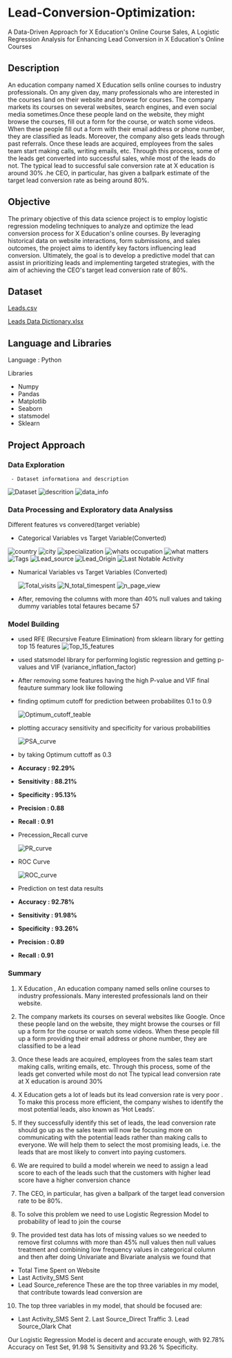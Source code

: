 # Lead-Conversion-Optimization:
 A Data-Driven Approach for X Education's Online Course Sales,  A Logistic Regression Analysis for Enhancing Lead Conversion in X Education's Online Courses

 ## Description

An education company named X Education sells online courses to industry professionals. On any given day, many professionals who are interested in the courses land on their website and browse for courses. The company markets its courses on several websites, search engines, and even social media sometimes.Once these people land on the website, they might browse the courses, fill out a form for the course, or watch some videos. When these people fill out a form with their email address or phone number, they are classified as leads. Moreover, the company also gets leads through past referrals. Once these leads are acquired, employees from the sales team start making calls, writing emails, etc. Through this process, some of the leads get converted into successful sales, while most of the leads do not. The typical lead to successful sale conversion rate at X education is around 30% .he CEO, in particular, has given a ballpark estimate of the target lead conversion rate as being around 80%.

## Objective

The primary objective of this data science project is to employ logistic regression modeling techniques to analyze and optimize the lead conversion process for X Education's online courses. By leveraging historical data on website interactions, form submissions, and sales outcomes, the project aims to identify key factors influencing lead conversion. Ultimately, the goal is to develop a predictive model that can assist in prioritizing leads and implementing targeted strategies, with the aim of achieving the CEO's target lead conversion rate of 80%.


## Dataset
[Leads.csv](https://github.com/SaurabhJaurat7030/Lead-Conversion-Optimization/files/13882886/Leads.csv)

[Leads Data Dictionary.xlsx](https://github.com/SaurabhJaurat7030/Lead-Conversion-Optimization/files/13882885/Leads.Data.Dictionary.xlsx)

## Language and Libraries
Language : Python

Libraries
- Numpy
- Pandas
- Matplotlib
- Seaborn
- statsmodel
- Sklearn

## Project Approach

### **Data Exploration**
     - Dataset informationa and description
![Dataset](https://github.com/SaurabhJaurat7030/Lead-Conversion-Optimization/assets/154229876/72bb613c-959f-4fc7-82b7-038827c4340a)
![descrition](https://github.com/SaurabhJaurat7030/Lead-Conversion-Optimization/assets/154229876/5494c387-2b04-422b-9fc8-795b9b10e4b8)
![data_info](https://github.com/SaurabhJaurat7030/Lead-Conversion-Optimization/assets/154229876/06836f2e-7128-434b-83de-92dc469cf9dd)
### **Data Processing and Exploratory data Analysiss**
Different features vs convered(target veriable)
- Categorical Variables vs Target Variable(Converted)
  
![country](https://github.com/SaurabhJaurat7030/Lead-Conversion-Optimization/assets/154229876/0f21598d-fa78-4c25-b965-a10927bfe3bd)
![city](https://github.com/SaurabhJaurat7030/Lead-Conversion-Optimization/assets/154229876/f1abb9c0-b86b-4c75-91fa-7ebe90519fd2)
![specialization](https://github.com/SaurabhJaurat7030/Lead-Conversion-Optimization/assets/154229876/9cf7a4f6-7573-4c0d-829f-045e5e23ece1)
![whats occupation](https://github.com/SaurabhJaurat7030/Lead-Conversion-Optimization/assets/154229876/893f8ef7-bfea-447c-9021-fa17fc5ac804)
![what matters](https://github.com/SaurabhJaurat7030/Lead-Conversion-Optimization/assets/154229876/58be90b9-382f-48bb-a107-ac2a05d8188d)
![Tags](https://github.com/SaurabhJaurat7030/Lead-Conversion-Optimization/assets/154229876/020ba48c-e0ec-4169-9f98-bfabf65dbe2e)
![Lead_source](https://github.com/SaurabhJaurat7030/Lead-Conversion-Optimization/assets/154229876/af9ae317-2c94-4b2e-af27-d1c85a5ec4ef)
![Lead_Origin](https://github.com/SaurabhJaurat7030/Lead-Conversion-Optimization/assets/154229876/d461cd09-9222-46f3-8758-28a322be1630)
![Last Notable Activity](https://github.com/SaurabhJaurat7030/Lead-Conversion-Optimization/assets/154229876/a7352bd8-7f25-4a5d-a053-b0ca16c9db5e)

- Numarical Variables vs Target Variables (Converted)
  
  ![Total_visits](https://github.com/SaurabhJaurat7030/Lead-Conversion-Optimization/assets/154229876/fa9902ec-6f2a-4b71-9d73-ac1009d92057)
![N_total_timespent](https://github.com/SaurabhJaurat7030/Lead-Conversion-Optimization/assets/154229876/a49482f9-58cf-4c98-b2f9-5662f731b6d4)
![n_page_view](https://github.com/SaurabhJaurat7030/Lead-Conversion-Optimization/assets/154229876/cf5274cb-dde0-4f7a-a710-8b842e1186d7)

- After, removing the columns with more than 40% null values and taking dummy variables total fetaures became 57 

### **Model Building**

- used RFE (Recursive Feature Elimination) from sklearn library for getting top 15 features
  ![Top_15_features](https://github.com/SaurabhJaurat7030/Lead-Conversion-Optimization/assets/154229876/df7b5347-fbca-440e-b17f-8b1449596c5a)
- used statsmodel library for performing logistic regression and getting p-values and VIF (variance_inflation_factor)
- After removing some features having the high P-value and VIF final feauture summary look like following
- finding optimum cutoff for prediction between probabilites 0.1 to 0.9
  
  ![Optimum_cutoff_teable](https://github.com/SaurabhJaurat7030/Lead-Conversion-Optimization/assets/154229876/4d6e64fd-818a-4b4f-a950-9507f4e243e9)
- plotting accuracy sensitivity and specificity for various probabilities
  
  ![PSA_curve](https://github.com/SaurabhJaurat7030/Lead-Conversion-Optimization/assets/154229876/813684d8-aa08-4c6e-afa2-9c487d5ab81a)
- by taking Optimum cuttoff as 0.3
- **Accuracy : 92.29%**
- **Sensitivity : 88.21%**
- **Specificity : 95.13%**
- **Precision : 0.88**
- **Recall : 0.91**
- Precession_Recall curve
  
  ![PR_curve](https://github.com/SaurabhJaurat7030/Lead-Conversion-Optimization/assets/154229876/e4bac278-1a9f-4a5e-882b-14e2a752230a)
- ROC Curve
  
  ![ROC_curve](https://github.com/SaurabhJaurat7030/Lead-Conversion-Optimization/assets/154229876/53c059b7-a181-4bde-91ae-c5e6b90dde7a)
- Prediction on test data results
  
- **Accuracy : 92.78%**
- **Sensitivity : 91.98%**
- **Specificity : 93.26%**
- **Precision : 0.89**
- **Recall : 0.91**

### **Summary**

1. X Education , An education company named sells online courses to industry professionals. Many interested professionals land on their website.

2. The company markets its courses on several websites like Google. Once these people land on the website, they might browse the courses or fill up a form for the course or watch some videos. When these people fill up a form providing their email address or phone number, they are classified to be a lead

3. Once these leads are acquired, employees from the sales team start making calls, writing emails, etc. Through this process, some of the leads get converted while most do not
The typical lead conversion rate at X education is around 30%

4. X Education gets a lot of leads but its lead conversion rate is very poor . To make this process more efficient, the company wishes to identify the most potential leads, also known as ‘Hot Leads’.

5. If they successfully identify this set of leads, the lead conversion rate should go up as the sales team will now be focusing more on communicating with the potential leads rather than making calls to everyone. We will help them to select the most promising leads, i.e. the leads that are most likely to convert into paying customers.

6. We are required to build a model wherein we need to assign a lead score to each of the leads such that the customers with higher lead score have a higher conversion chance

7. The CEO, in particular, has given a ballpark of the target lead conversion rate to be 80%.

8. To solve this problem we need to use Logistic Regression Model to probability of lead to join the course

9. The provided test data has lots of missing values so we needed to remove first columns with more than 45% null values then null values treatment and combining low frequency values in categorical column and then after doing Univariate and Bivariate analysis we found that
- Total Time Spent on Website
- Last Activity_SMS Sent
- Lead Source_reference
These are the top three variables in my model, that contribute towards lead conversion are

10. The top three variables in my model, that should be focused are:
- Last Activity_SMS Sent 2. Last Source_Direct Traffic 3. Lead Source_Olark Chat

Our Logistic Regression Model is decent and accurate enough, with 92.78% Accuracy on Test Set, 91.98 % Sensitivity and 93.26 % Specificity.

  
   







